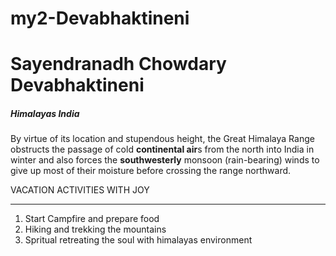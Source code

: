 # my2-Devabhaktineni

# Sayendranadh Chowdary Devabhaktineni

##### Himalayas India

By virtue of its location and stupendous height, the Great Himalaya Range obstructs the passage of cold **continental air**s from the north into India in winter and also forces the **southwesterly** monsoon (rain-bearing) winds to give up most of their moisture before crossing the range northward.


VACATION ACTIVITIES WITH JOY

-----
 1. Start Campfire and prepare food
 2. Hiking and trekking the mountains
 3. Spritual retreating the soul with himalayas environment

